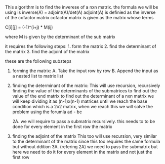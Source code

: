 This algorithm is to find the inverese of a nxn matrix.
the formula we will be using is inverse(A) = adjoint(A)/det(A)
adjoint(A) is definied as the inverse of the cofactor matrix 
cofactor matrix is given as the matrix whose terms

C[i][j] = (-1)^(i+j) * M(ij)

where M is given by the determinant of the sub matrix

it requires the following steps:
    1. form the matrix
    2. find the determinant of the matrix
    3. find the adjoint of the matrix

these are the following substeps
1. forming the matrix:
	A. Take the input row by row
	B. Append the input as a nested list to matrix list
2. finding the determinant of the matrix:
	This will use recursion, recursively finding the value of the 
	determinants of the submatrices to find out the value of the 
	end matrix
	to find out the determinant of a nxn matrix we will keep dividing
	it as (n-1)x(n-1) matrices until we reach the base condition 
	which is a 2x2 matrix, when we reach this we will solve the problem
	using the forumla ad - bc
	
	2A. we will require to pass a submatrix recursively. this needs to
	    to be done for every element in the first row the matrix

	
3. finding the adjoint of the matrix
	This too will use recursion, very similar to the determinant of 
	the matrix since this too requires the same formula but without
	ddition
	3A. (refering 2A) we need to pass the submatrix but here we need 
	    to do it for every element in the matrix and not just the first 
	    row


